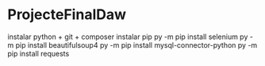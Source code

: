 # ProjecteFinalDaw

instalar python + git + composer
instalar pip
py -m pip install selenium
py -m pip install beautifulsoup4
py -m pip install mysql-connector-python
py -m pip install requests